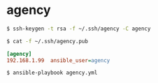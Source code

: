 # agency

```bash
$ ssh-keygen -t rsa -f ~/.ssh/agency -C agency
```

```bash
$ cat -f ~/.ssh/agency.pub
```

```ini
[agency]
192.168.1.99  ansible_user=agency
```

```bash
$ ansible-playbook agency.yml
```
